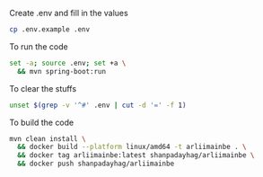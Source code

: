Create .env and fill in the values

```sh
cp .env.example .env
```

To run the code

```sh
set -a; source .env; set +a \
  && mvn spring-boot:run
```

To clear the stuffs

```sh
unset $(grep -v '^#' .env | cut -d '=' -f 1)
```

To build the code

```sh
mvn clean install \
  && docker build --platform linux/amd64 -t arliimainbe . \
  && docker tag arliimainbe:latest shanpadayhag/arliimainbe \
  && docker push shanpadayhag/arliimainbe
```

